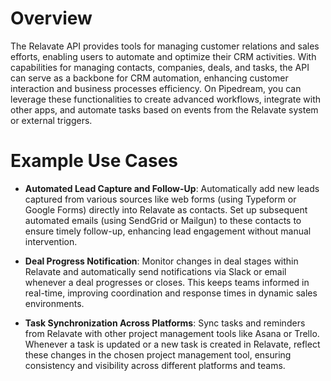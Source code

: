 # Overview

The Relavate API provides tools for managing customer relations and sales efforts, enabling users to automate and optimize their CRM activities. With capabilities for managing contacts, companies, deals, and tasks, the API can serve as a backbone for CRM automation, enhancing customer interaction and business processes efficiency. On Pipedream, you can leverage these functionalities to create advanced workflows, integrate with other apps, and automate tasks based on events from the Relavate system or external triggers.

# Example Use Cases

- **Automated Lead Capture and Follow-Up**:
  Automatically add new leads captured from various sources like web forms (using Typeform or Google Forms) directly into Relavate as contacts. Set up subsequent automated emails (using SendGrid or Mailgun) to these contacts to ensure timely follow-up, enhancing lead engagement without manual intervention.

- **Deal Progress Notification**:
  Monitor changes in deal stages within Relavate and automatically send notifications via Slack or email whenever a deal progresses or closes. This keeps teams informed in real-time, improving coordination and response times in dynamic sales environments.

- **Task Synchronization Across Platforms**:
  Sync tasks and reminders from Relavate with other project management tools like Asana or Trello. Whenever a task is updated or a new task is created in Relavate, reflect these changes in the chosen project management tool, ensuring consistency and visibility across different platforms and teams.
